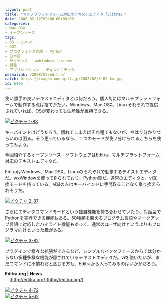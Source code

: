 ```yaml
---
layout: post
title: "マルチプラットフォーム対応のテキストエディタ「Editra」"
date: 2008-02-12T09:00:00+09:00
categories:
- Mac OSX
- オープンソース
tags: 
- OS - Linux
- GUI
- プログラミング言語 - Python
- 日本語
- ライセンス - wxWindows License
- 開発
- アプリケーション - テキストエディタ
permalink: /2008/02/editra/
catch: https://images.moongift.jp/2008/02/3-82-tm.jpg
id: 6405
---
```

使い勝手の良いテキストエディタとは何だろう。個人的にはマルチプラットフォームで動作する点は捨てがたい。Windows、Mac OSX、Linuxそれぞれで提供されていれば、OSが変わっても生産性が維持できる。   
  
[![ピクチャ 1-83](https://images.moongift.jp/2008/02/1-83-tm.jpg)](https://images.moongift.jp/2008/02/1-83.png)  
  
キーバインドはどうだろう。慣れてしまえばそれ程でもないが、やはり分かりづらいのは困る。そう思っているなら、二つのモードが使い分けられるこちらを使ってみよう。   
  
今回紹介するオープンソース・ソフトウェアはEditra、マルチプラットフォーム対応のテキストエディタだ。   
<!--more-->  
EditraはWindows、Mac OSX、Linuxのそれぞれで動作するテキストエディタだ。wxWindowを使って作られており、Python製だ。通常のエディタと、vi互換モードを持っている。vi派の人はキーバインドに手間取ることなく乗り換えられそうだ。   
  
[![ピクチャ 2-87](https://images.moongift.jp/2008/02/2-87-tm.jpg)](https://images.moongift.jp/2008/02/2-87.png)  
  
さらにエディタコマンドモードという独自機能を持ち合わせていたり、対話型でPythonを実行できる機能もある。50種類を超えるプログラム言語やマークアップ言語に対応したハイライト機能もあって、通常のユーザ向けというよりもプログラマ向けといった趣がある。   
  
[![ピクチャ 3-82](https://images.moongift.jp/2008/02/3-82-tm.jpg)](https://images.moongift.jp/2008/02/3-82.png)  
  
プラグインで様々な拡張ができるなど、シンプルなインタフェースからでは分からない多種多様な機能が隠されているテキストエディタだ。viを使いたいが、まだコマンドに不慣れだと感じる方も、Editraから入ってみるのはいかがだろう。   
  
**Editra.org | News**   
　[http://editra.org/](http://editra.org/)  
  
[![ピクチャ 4-72](https://images.moongift.jp/2008/02/4-72-tm.jpg)](https://images.moongift.jp/2008/02/4-72.png)  
[![ピクチャ 5-62](https://images.moongift.jp/2008/02/5-62-tm.jpg)](https://images.moongift.jp/2008/02/5-62.png)


